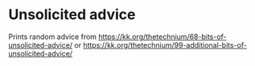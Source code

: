 # Unsolicited advice

Prints random advice from https://kk.org/thetechnium/68-bits-of-unsolicited-advice/ or https://kk.org/thetechnium/99-additional-bits-of-unsolicited-advice/